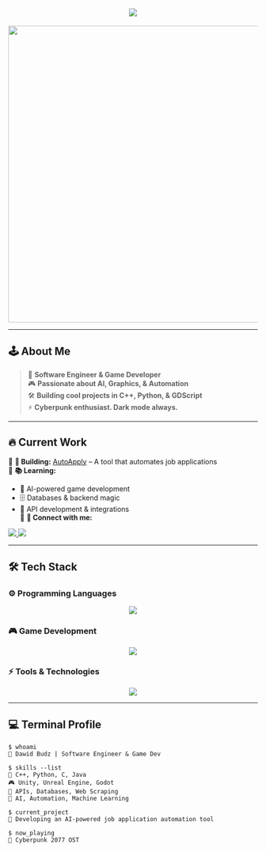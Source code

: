 <h1 align="center">
  <img src="https://readme-typing-svg.herokuapp.com?font=Orbitron&size=28&color=F75C7E&center=true&vCenter=true&width=550&height=50&lines=👾+Dawid+Budz+👾;🚀+Software+Engineer+%7C+Game+Dev;💻+Building+Cool+Stuff+With+Code">
</h1>

<p align="center">
  <img src="https://github.com/budzskl/budzskl/assets/your-image-link" width="600"/>
</p>

---

## 🕹️ About Me  
> 🚀 **Software Engineer & Game Developer**  
> 🎮 **Passionate about AI, Graphics, & Automation**  
> 🛠️ **Building cool projects in C++, Python, & GDScript**  
> ⚡ **Cyberpunk enthusiast. Dark mode always.**  

---

## 🔥 Current Work  
🔹 **🚀 Building:** [AutoApply](https://github.com/budzskl/auto-apply) – A tool that automates job applications  
🔹 **📚 Learning:**  
  - 🧠 AI-powered game development  
  - 🗄️ Databases & backend magic  
  - 🔗 API development & integrations  
🔹 **📡 Connect with me:**  
<p align="left">
  <a href="https://www.linkedin.com/in/dawid-budz/" target="_blank">
    <img src="https://img.shields.io/badge/LinkedIn-0077B5?style=for-the-badge&logo=linkedin&logoColor=white" />
  </a>
  <a href="mailto:dawidbudz01@gmail.com">
    <img src="https://img.shields.io/badge/Email-D14836?style=for-the-badge&logo=gmail&logoColor=white" />
  </a>
</p>

---

## 🛠️ Tech Stack  

### ⚙️ Programming Languages  
<p align="center">
  <img src="https://skillicons.dev/icons?i=cpp,c,python,java" />
</p>

### 🎮 Game Development  
<p align="center">
  <img src="https://skillicons.dev/icons?i=unity,unreal,godot" />
</p>

### ⚡ Tools & Technologies  
<p align="center">
  <img src="https://skillicons.dev/icons?i=git,linux,docker,sqlite,postman,vscode,neovim" />
</p>

---

## 💻 Terminal Profile  
```console
$ whoami
👾 Dawid Budz | Software Engineer & Game Dev

$ skills --list
🎯 C++, Python, C, Java
🎮 Unity, Unreal Engine, Godot
📡 APIs, Databases, Web Scraping
🤖 AI, Automation, Machine Learning

$ current_project
🚀 Developing an AI-powered job application automation tool

$ now_playing
🎵 Cyberpunk 2077 OST
